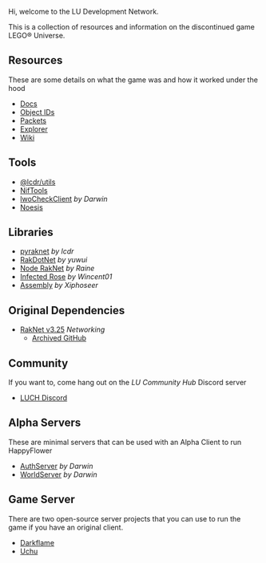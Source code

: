 Hi, welcome to the LU Development Network.

This is a collection of resources and information on the discontinued game LEGO® Universe.

## Resources

These are some details on what the game was and how it worked under the hood

- [Docs](https://docs.lu-dev.net)
- [Object IDs](https://lu-dev.net/objects)
- [Packets](https://lcdruniverse.org/lu_packets/lu_packets)
- [Explorer](https://xiphoseer.de/lu-explorer)
- [Wiki](https://legouniverse.fandom.com)

## Tools

- [@lcdr/utils](https://github.com/lcdr/utils/)
- [NifTools](https://www.niftools.org/)
- [lwoCheckClient](https://github.com/DarwinAnim8or/lwoCheckClient) *by Darwin*
- [Noesis](https://www.richwhitehouse.com/index.php?content=inc_projects.php&showproject=91)

## Libraries

- [pyraknet](https://github.com/lcdr/pyraknet) *by lcdr*
- [RakDotNet](https://github.com/yuwui/RakDotNet) *by yuwui*
- [Node RakNet](https://github.com/RaineBannister/node-raknet) *by Raine*
- [Infected Rose](https://github.com/Wincent01/InfectedRose) *by Wincent01*
- [Assembly](https://github.com/xiphoseer/assembly_rs) *by Xiphoseer*

## Original Dependencies

- [RakNet v3.25](http://www.jenkinssoftware.com/raknet/downloads/) *Networking*
  - [Archived GitHub](https://github.com/facebookarchive/RakNet)

## Community

If you want to, come hang out on the *LU Community Hub* Discord server

- [LUCH Discord](https://discord.gg/jhTwGqYSKk)

## Alpha Servers

These are minimal servers that can be used with an Alpha Client to run HappyFlower

- [AuthServer](https://github.com/DarwinAnim8or/lwoAuth) *by Darwin*
- [WorldServer](https://github.com/DarwinAnim8or/lwoWorld) *by Darwin*

## Game Server

There are two open-source server projects that you can use to run the game if you have an original client.

- [Darkflame](https://darkflameuniverse.org)
- [Uchu](https://github.com/UchuServer/)
